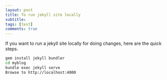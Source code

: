 ```yaml
---
layout: post
title: To run jekyll site locally
subtitle:
tags: [test]
comments: true
---
```


If you want to run a jekyll site locally for doing changes, here are the quick steps.

```bash
gem install jekyll bundler
cd myblog
bundle exec jekyll serve
Browse to http://localhost:4000
```
